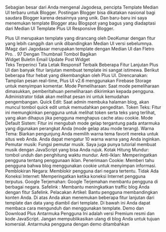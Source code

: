Sebagian besar dari Anda mengenal Jagodesa, pencipta Template Median UI terbaru untuk Blogger. Postingan Blogger bisa dikatakan nasional bagi saudara Blogger karena desainnya yang unik. Dan baru-baru ini saya menemukan template Blogger atau Blogspot  yang bagus yang diadaptasi dari Median UI Template Plus UI Responsive Blogger. 
 
 Plus UI merupakan template yang dirancang oleh DeoKumar dengan fitur yang lebih canggih dan unik dibandingkan Median UI versi sebelumnya. IMagz dari Jagodasar merupakan template dengan  Median UI dan Fletro Pro. . 97 Dengan Thumbnail 
 Tombol Bagikan  
 Widget Buletin Email 
 Update Post Widget  
 Teks Terperinci 
  Tata Letak Responsif Terbaik 
 Beberapa Fitur Lanjutan 
 Plus UI dan banyak fitur lanjutan membuat template ini sangat istimewa. Berikut  beberapa fitur hebat yang dikembangkan oleh Plus UI. 
 Direncanakan: Tampilan pesan real-time, Plus UI v2.6 menggunakan  Firebase Storage untuk menyimpan komentar. 
 Mode Pemeliharaan: Saat mode pemeliharaan dimasukkan, pemberitahuan pemeliharaan dikirimkan kepada pengguna. Administrator tidak akan melihat pesan ini untuk kemudahan pengembangan. 
 Quick Edit: Saat admin membuka halaman blog, akan muncul tombol quick edit  untuk memudahkan pengeditan. 
 Token Teks: Fitur ini memungkinkan pengguna untuk melihat token serta teks yang terlihat, yang akan dihapus jika pengguna menghapus cache atau cookie. 
 Mode Default Sistem: Fitur ini  mengubah mode gelap tergantung pada antarmuka yang digunakan perangkat Anda (mode gelap atau mode terang). 
 Warna Tema: Biarkan pengunjung Anda memilih warna tema favorit mereka untuk situs web Anda. Anda dapat mengatur 10 warna warna yang Anda inginkan. 
 Pemutar musik: Fungsi pemutar musik. Saya juga punya tutorial membuat musik dengan JavaScript yang bisa Anda rujuk. 
 Kotak  Hitung Mundur: tombol unduh dan penghitung waktu mundur. 
 Anti-Iklan: Memperingatkan pengguna tentang penggunaan iklan. 
 Penerimaan Cookie: Memberi tahu pengguna bahwa blog menggunakan cookie untuk menyimpan informasi. 
 Pemblokiran Negara: Memblokir pengguna dari negara tertentu. 
 Tidak Ada Koneksi Internet: Memperingatkan ketika koneksi Internet pengguna terputus. 
 Google Terjemahan: Google Terjemahan membantu pengguna di berbagai negara. 
 Safelink : Membantu meningkatkan traffic blog Anda dengan fitur Safelink. 
 Pelacakan Artikel: Bantu pengguna membandingkan konten Anda. 
 Di atas Anda akan menemukan beberapa fitur lanjutan dari template dan data yang diambil dari template. Di bawah ini Anda dapat membaca cara mengunduh dan menggunakan template. 
 Demo dan Download Plus Antarmuka Pengguna 
 Ini adalah versi Premium resmi dan kode JavaScript. Jangan mempublikasikan ulang di blog Anda untuk tujuan komersial. Antarmuka pengguna dengan demo ditambahkan
